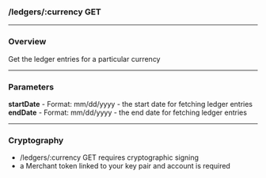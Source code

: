 ### /ledgers/:currency GET

***

### Overview

Get the ledger entries for a particular currency

***

### Parameters

**startDate** - Format: mm/dd/yyyy - the start date for fetching ledger entries
**endDate** - Format: mm/dd/yyyy - the end date for fetching ledger entries

***

### Cryptography

* /ledgers/:currency GET requires cryptographic signing
* a Merchant token linked to your key pair and account is required
